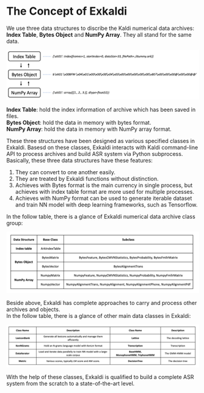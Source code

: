 # The Concept of Exkaldi
We use three data structures to discribe the Kaldi numerical data archives: __Index Table__, __Bytes Object__ and __NumPy Array__. They all stand for the same data.  

![three approaches](images/threeApproachs.png)  
  
__Index Table__: hold the index information of archive which has been saved in files.  
__Bytes Object__: hold the data in memory with bytes format.   
__NumPy Array__: hold the data in memory with NumPy array format.

These three structures have been designed as various specified classes in Exkaldi. Basesd on these classes, Exkaldi interacts with Kaldi command-line API to process archives and build ASR system via Python subprocess.  
Basically, these three data structures have these features:  
1. They can convert to one another easily.  
2. They are treated by Exkaldi functions without distinction.  
3. Achieves with Bytes format is the main currency in single process, but achieves with index table format are more used for multiple processes.  
4. Achieves with NumPy format can be used to generate iterable dataset and train NN model with deep learning frameworks, such as Tensorflow.  

In the follow table, there is a glance of Exkaldi numerical data archive class group:  

![core classes](images/archiveClassGroup.png)  

Beside above, Exkaldi has complete approaches to carry and process other archives and objects.  
In the follow table, there is a glance of other main data classes in Exkaldi:  

![other main classes](images/otherMainClasses.png)  

With the help of these classes, Exkaldi is qualified to build a complete ASR system from the scratch to a state-of-the-art level.
